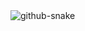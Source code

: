 <picture>
  <source media="(prefers-color-scheme: dark)" srcset="https://raw.githubusercontent.com/<KULLANICI>/<REPO>/output/github-contribution-grid-snake-dark.svg" />
  <source media="(prefers-color-scheme: light)" srcset="https://raw.githubusercontent.com/<KULLANICI>/<REPO>/output/github-contribution-grid-snake.svg" />
  <img alt="github-snake" src="https://raw.githubusercontent.com/<KULLANICI>/<REPO>/output/github-contribution-grid-snake.svg" />
</picture>
